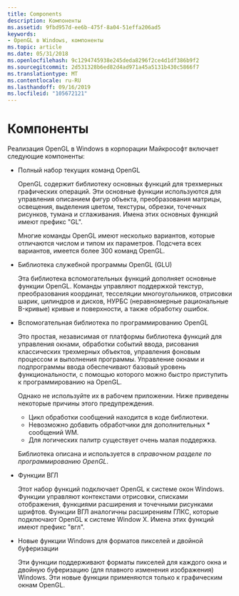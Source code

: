 ```yaml
---
title: Components
description: Компоненты
ms.assetid: 9fbd957d-ee6b-475f-8a04-51effa206ad5
keywords:
- OpenGL в Windows, компоненты
ms.topic: article
ms.date: 05/31/2018
ms.openlocfilehash: 9c1294745938e245deda8296f2ce4d1df386b9f2
ms.sourcegitcommit: 2d531328b6ed82d4ad971a45a5131b430c5866f7
ms.translationtype: MT
ms.contentlocale: ru-RU
ms.lasthandoff: 09/16/2019
ms.locfileid: "105672121"
---
```

# <a name="components"></a>Компоненты

Реализация OpenGL в Windows в корпорации Майкрософт включает следующие компоненты:

-   Полный набор текущих команд OpenGL

    OpenGL содержит библиотеку основных функций для трехмерных графических операций. Эти основные функции используются для управления описанием фигур объекта, преобразования матрицы, освещения, выделения цветом, текстуры, обрезки, точечных рисунков, тумана и сглаживания. Имена этих основных функций имеют префикс "GL".

    Многие команды OpenGL имеют несколько вариантов, которые отличаются числом и типом их параметров. Подсчета всех вариантов, имеется более 300 команд OpenGL.

-   Библиотека служебной программы OpenGL (GLU)

    Эта библиотека вспомогательных функций дополняет основные функции OpenGL. Команды управляют поддержкой текстур, преобразования координат, тесселяции многоугольников, отрисовки шарик, цилиндров и дисков, НУРБС (неравномерные рациональные B-кривые) кривые и поверхности, а также обработку ошибок.

-   Вспомогательная библиотека по программированию OpenGL

    Это простая, независимая от платформы библиотека функций для управления окнами, обработки событий ввода, рисования классических трехмерных объектов, управления фоновым процессом и выполнения программы. Управление окнами и подпрограммы ввода обеспечивают базовый уровень функциональности, с помощью которого можно быстро приступить к программированию на OpenGL.

    Однако не используйте их в рабочем приложении. Ниже приведены некоторые причины этого предупреждения.

    -   Цикл обработки сообщений находится в коде библиотеки.
    -   Невозможно добавить обработчики для дополнительных \* сообщений WM.
    -   Для логических палитр существует очень малая поддержка.

    Библиотека описана и используется в *справочном разделе по программированию OpenGL*.

-   Функции ВГЛ

    Этот набор функций подключает OpenGL к системе окон Windows. Функции управляют контекстами отрисовки, списками отображения, функциями расширения и точечными рисунками шрифтов. Функции ВГЛ аналогичны расширениям ГЛКС, которые подключают OpenGL к системе Window X. Имена этих функций имеют префикс "вгл".

-   Новые функции Windows для форматов пикселей и двойной буферизации

    Эти функции поддерживают форматы пикселей для каждого окна и двойную буферизацию (для плавного изменения изображения) Windows. Эти новые функции применяются только к графическим окнам OpenGL.

 

 




